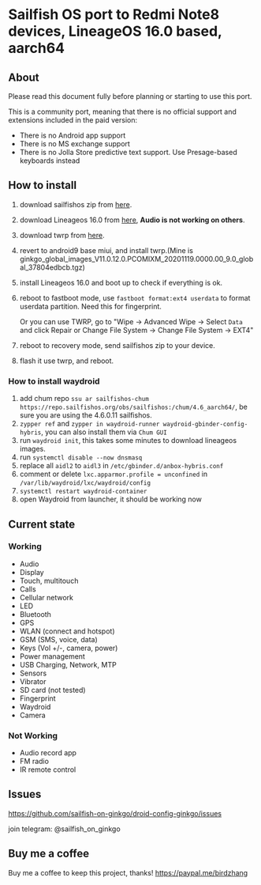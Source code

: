 # Sailfish OS port to Redmi Note8 devices, LineageOS 16.0 based, aarch64

## About

Please read this document fully before planning or starting to use this port.

This is a community port, meaning that there is no official support and extensions included in the paid version:

* There is no Android app support
* There is no MS exchange support
* There is no Jolla Store predictive text support. Use Presage-based keyboards instead

## How to install

1. download sailfishos zip from [here](https://github.com/sailfish-on-ginkgo/main/releases/).    
2. download Lineageos 16.0 from [here](https://androidfilehost.com/?fid=4349826312261639609), **Audio is not working on others**.
3. download twrp from [here](https://dl.twrp.me/ginkgo/).
4. revert to android9 base miui, and install twrp.(Mine is ginkgo_global_images_V11.0.12.0.PCOMIXM_20201119.0000.00_9.0_global_37804edbcb.tgz)
5. install Lineageos 16.0 and boot up to check if everything is ok.
6. reboot to fastboot mode, use `fastboot format:ext4 userdata` to format userdata partition. Need this for fingerprint.
   
   Or you can use TWRP, go to "Wipe -> Advanced Wipe -> Select `Data` and click Repair or Change File System -> Change File System -> EXT4"
8. reboot to recovery mode, send sailfishos zip to your device.
9. flash it use twrp, and reboot.

### How to install waydroid

1. add chum repo `ssu ar sailfishos-chum https://repo.sailfishos.org/obs/sailfishos:/chum/4.6_aarch64/`, be sure you are using the 4.6.0.11 sailfishos.
2. `zypper ref` and `zypper in waydroid-runner waydroid-gbinder-config-hybris`, you can also install them via `Chum GUI`
3. run `waydroid init`, this takes some minutes to download lineageos images.
4. run `systemctl disable --now dnsmasq`
5. replace all `aidl2` to `aidl3` in `/etc/gbinder.d/anbox-hybris.conf`
6. comment or delete `lxc.apparmor.profile = unconfined` in `/var/lib/waydroid/lxc/waydroid/config`
7. `systemctl restart waydroid-container`
8. open Waydroid from launcher, it should be working now

## Current state

### Working

* Audio
* Display
* Touch, multitouch
* Calls
* Cellular network
* LED
* Bluetooth
* GPS
* WLAN (connect and hotspot)
* GSM (SMS, voice, data)
* Keys (Vol +/-, camera, power)
* Power management
* USB Charging, Network, MTP
* Sensors
* Vibrator
* SD card (not tested)
* Fingerprint
* Waydroid
* Camera
  
### Not Working

* Audio record app
* FM radio
* IR remote control





## Issues

https://github.com/sailfish-on-ginkgo/droid-config-ginkgo/issues

join telegram: @sailfish_on_ginkgo


## Buy me a coffee

Buy me a coffee to keep this project, thanks! https://paypal.me/birdzhang
